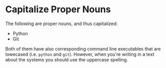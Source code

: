Capitalize Proper Nouns
===

The following are proper nouns, and thus capitalized:

- Python
- Git

Both of them have also corresponding command line executables that are lowecased (i.e. `python` and `git`). However, when you're writing in a text about the systems you should use the uppercase spelling. 






